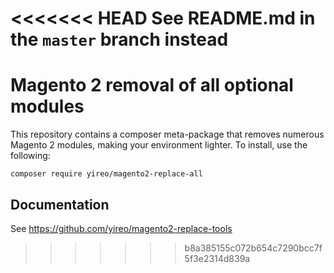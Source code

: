 <<<<<<< HEAD
See README.md in the `master` branch instead
=======
# Magento 2 removal of all optional modules
This repository contains a composer meta-package that removes numerous Magento 2 modules, making your environment lighter. To install, use the following:

    composer require yireo/magento2-replace-all

## Documentation
See https://github.com/yireo/magento2-replace-tools
>>>>>>> b8a385155c072b654c7290bcc7f5f3e2314d839a
